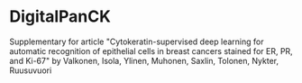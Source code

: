 # DigitalPanCK
Supplementary for article "Cytokeratin-supervised deep learning for automatic recognition of epithelial cells in breast cancers stained for ER, PR, and Ki-67" by Valkonen, Isola, Ylinen, Muhonen, Saxlin, Tolonen, Nykter, Ruusuvuori

